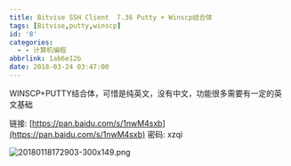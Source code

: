 ```yaml
---
title: Bitvise SSH Client  7.36 Putty + Winscp结合体
tags: [Bitvise,putty,winscp]
id: '8'
categories:
  - - 计算机编程
abbrlink: 1ab6e12b
date: 2018-03-24 03:47:00
---
```


WINSCP+PUTTY结合体，可惜是纯英文，没有中文，功能很多需要有一定的英文基础

链接: [https://pan.baidu.com/s/1nwM4sxb](https://pan.baidu.com/s/1nwM4sxb) 密码: xzqi

![20180118172903-300x149.png](https://gitee.com/wittzhang/pic332b/raw/master/wp-content/uploads/2018/03/2340276161.png "20180118172903-300x149.png")